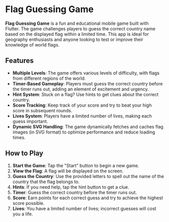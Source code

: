 # Flag Guessing Game

**Flag Guessing Game** is a fun and educational mobile game built with Flutter. The game challenges players to guess the correct country name based on the displayed flag within a limited time. This app is ideal for geography enthusiasts and anyone looking to test or improve their knowledge of world flags.

## Features

- **Multiple Levels**: The game offers various levels of difficulty, with flags from different regions of the world.
- **Timer-Based Gameplay**: Players must guess the correct country before the timer runs out, adding an element of excitement and urgency.
- **Hint System**: Stuck on a flag? Use hints to get clues about the correct country.
- **Score Tracking**: Keep track of your score and try to beat your high score in subsequent rounds.
- **Lives System**: Players have a limited number of lives, making each guess important.
- **Dynamic SVG Handling**: The game dynamically fetches and caches flag images (in SVG format) to optimize performance and reduce loading times.

## How to Play

1. **Start the Game**: Tap the "Start" button to begin a new game.
2. **View the Flag**: A flag will be displayed on the screen.
3. **Guess the Country**: Use the provided letters to spell out the name of the country that the flag belongs to.
4. **Hints**: If you need help, tap the hint button to get a clue.
5. **Timer**: Guess the correct country before the timer runs out.
6. **Score**: Earn points for each correct guess and try to achieve the highest score possible.
7. **Lives**: You have a limited number of lives; incorrect guesses will cost you a life.
